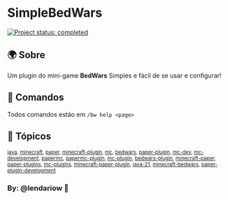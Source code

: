 # SimpleBedWars


[![Project status: completed](./assets/images/badges/status.svg)](./)

## 🌍 Sobre

Um plugin do mini-game **BedWars** Simples e fácil de se usar e configurar!

## 🤖 Comandos
Todos comandos estão em
`/bw help <page>`


## 📜 Tópicos

<sup>[java](https://github.com/topics/java), [minecraft](https://github.com/topics/minecraft), [paper](https://github.com/topics/paper), [minecraft-plugin](https://github.com/topics/minecraft-plugin), [mc](https://github.com/topics/mc), [bedwars](https://github.com/topics/bedwars), [paper-plugin](https://github.com/topics/paper-plugin), [mc-dev](https://github.com/topics/mc-dev), [mc-development](https://github.com/topics/mc-development), [papermc](https://github.com/topics/papermc), [papermc-plugin](https://github.com/topics/papermc-plugin), [mc-plugin](https://github.com/topics/mc-plugin), [bedwars-plugin](https://github.com/topics/bedwars-plugin), [minecraft-paper](https://github.com/topics/minecraft-paper), [paper-plugins](https://github.com/topics/paper-plugins), [mc-plugins](https://github.com/topics/mc-plugins), [minecraft-paper-plugin](https://github.com/topics/minecraft-paper-plugin), [java-21](https://github.com/topics/java-21), [minecraft-bedwars](https://github.com/topics/minecraft-bedwars), [paper-plugin-development](https://github.com/topics/paper-plugin-development)</sup>

### By: @lendariow 💜
